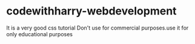 # codewithharry-webdevelopment
It is a very good css tutorial
Don't use for commercial purposes.use it for only educational purposes

